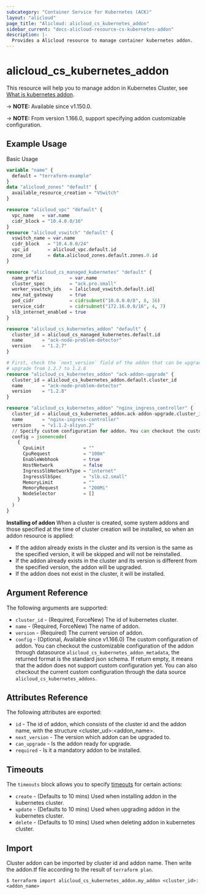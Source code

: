 ```yaml
---
subcategory: "Container Service for Kubernetes (ACK)"
layout: "alicloud"
page_title: "Alicloud: alicloud_cs_kubernetes_addon"
sidebar_current: "docs-alicloud-resource-cs-kubernetes-addon"
description: |-
  Provides a Alicloud resource to manage container kubernetes addon.
---
```


# alicloud_cs_kubernetes_addon

This resource will help you to manage addon in Kubernetes Cluster, see [What is kubernetes addon](https://www.alibabacloud.com/help/en/ack/ack-managed-and-ack-dedicated/developer-reference/api-install-a-component-in-an-ack-cluster).

-> **NOTE:** Available since v1.150.0.

-> **NOTE:** From version 1.166.0, support specifying addon customizable configuration.

## Example Usage

Basic Usage

```terraform
variable "name" {
  default = "terraform-example"
}
data "alicloud_zones" "default" {
  available_resource_creation = "VSwitch"
}

resource "alicloud_vpc" "default" {
  vpc_name   = var.name
  cidr_block = "10.4.0.0/16"
}
resource "alicloud_vswitch" "default" {
  vswitch_name = var.name
  cidr_block   = "10.4.0.0/24"
  vpc_id       = alicloud_vpc.default.id
  zone_id      = data.alicloud_zones.default.zones.0.id
}

resource "alicloud_cs_managed_kubernetes" "default" {
  name_prefix          = var.name
  cluster_spec         = "ack.pro.small"
  worker_vswitch_ids   = [alicloud_vswitch.default.id]
  new_nat_gateway      = true
  pod_cidr             = cidrsubnet("10.0.0.0/8", 8, 36)
  service_cidr         = cidrsubnet("172.16.0.0/16", 4, 7)
  slb_internet_enabled = true
}

resource "alicloud_cs_kubernetes_addon" "default" {
  cluster_id = alicloud_cs_managed_kubernetes.default.id
  name       = "ack-node-problem-detector"
  version    = "1.2.7"
}

# First, check the `next_version` field of the addon that can be upgraded to through the `.tfstate file`, then overwrite the `version` field with the value of `next_version` and apply.
# upgrade from 1.2.7 to 1.2.8
resource "alicloud_cs_kubernetes_addon" "ack-addon-upgrade" {
  cluster_id = alicloud_cs_kubernetes_addon.default.cluster_id
  name       = "ack-node-problem-detector"
  version    = "1.2.8"
}

resource "alicloud_cs_kubernetes_addon" "nginx_ingress_controller" {
  cluster_id = alicloud_cs_kubernetes_addon.ack-addon-upgrade.cluster_id
  name       = "nginx-ingress-controller"
  version    = "v1.1.2-aliyun.2"
  // Specify custom configuration for addon. You can checkout the customizable configuration of the addon through data source alicloud_cs_kubernetes_addon_metadata.
  config = jsonencode(
    {
      CpuLimit              = ""
      CpuRequest            = "100m"
      EnableWebhook         = true
      HostNetwork           = false
      IngressSlbNetworkType = "internet"
      IngressSlbSpec        = "slb.s2.small"
      MemoryLimit           = ""
      MemoryRequest         = "200Mi"
      NodeSelector          = []
    }
  )
}
```
**Installing of addon**
When a cluster is created, some system addons and those specified at the time of cluster creation will be installed, so when an addon resource is applied:
* If the addon already exists in the cluster and its version is the same as the specified version, it will be skipped and will not be reinstalled.
* If the addon already exists in the cluster and its version is different from the specified version, the addon will be upgraded.
* If the addon does not exist in the cluster, it will be installed.

## Argument Reference

The following arguments are supported:

* `cluster_id` - (Required, ForceNew) The id of kubernetes cluster.
* `name` - (Required, ForceNew) The name of addon.
* `version` - (Required) The current version of addon.
* `config` - (Optional, Available since v1.166.0) The custom configuration of addon. You can checkout the customizable configuration of the addon through datasource `alicloud_cs_kubernetes_addon_metadata`, the returned format is the standard json schema. If return empty, it means that the addon does not support custom configuration yet. You can also checkout the current custom configuration through the data source `alicloud_cs_kubernetes_addons`.

## Attributes Reference

The following attributes are exported:
* `id` - The id of addon, which consists of the cluster id and the addon name, with the structure <cluster_ud>:<addon_name>.
* `next_version` - The version which addon can be upgraded to.
* `can_upgrade` - Is the addon ready for upgrade.
* `required` - Is it a mandatory addon to be installed.

## Timeouts

The `timeouts` block allows you to specify [timeouts](https://www.terraform.io/docs/configuration-0-11/resources.html#timeouts) for certain actions:

* `create` - (Defaults to 10 mins) Used when installing addon in the kubernetes cluster. 
* `update` - (Defaults to 10 mins) Used when upgrading addon in the kubernetes cluster.
* `delete` - (Defaults to 10 mins) Used when deleting addon in kubernetes cluster. 

## Import

Cluster addon can be imported by cluster id and addon name. Then write the addon.tf file according to the result of `terraform plan`.

```shell
$ terraform import alicloud_cs_kubernetes_addon.my_addon <cluster_id>:<addon_name>
```
